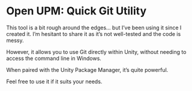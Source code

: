 # Open UPM: Quick Git Utility  

This tool is a bit rough around the edges... but I’ve been using it since I created it. I’m hesitant to share it as it’s not well-tested and the code is messy.  

However, it allows you to use Git directly within Unity, without needing to access the command line in Windows.  

When paired with the Unity Package Manager, it’s quite powerful.  

Feel free to use it if it suits your needs.
